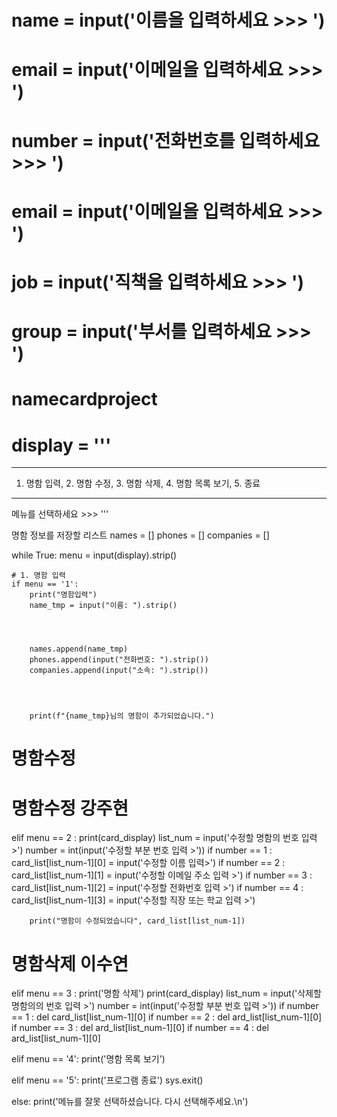 
# name = input('이름을 입력하세요 >>> ')
# email = input('이메일을 입력하세요 >>> ')
# number = input('전화번호를 입력하세요 >>> ')
# email = input('이메일을 입력하세요 >>> ')
# job = input('직책을 입력하세요 >>> ')
# group = input('부서를 입력하세요 >>> ')
# namecardproject
# display = '''
----------------------------------------------------------
1. 명함 입력, 2. 명함 수정, 3. 명함 삭제, 4. 명함 목록 보기, 5. 종료
----------------------------------------------------------
메뉴를 선택하세요 >>> '''




명함 정보를 저장할 리스트
names = []
phones = []
companies = []




while True:
    menu = input(display).strip()




    # 1. 명함 입력
    if menu == '1':
        print("명함입력")
        name_tmp = input("이름: ").strip()




        names.append(name_tmp)
        phones.append(input("전화번호: ").strip())
        companies.append(input("소속: ").strip())




        print(f"{name_tmp}님의 명함이 추가되었습니다.")



# 명함수정
# 명함수정 강주현
elif menu == 2 :
        print(card_display)
        list_num = input('수정할 명함의 번호 입력 >')
        number = int(input('수정할 부분 번호 입력 >'))
        if number == 1 :
            card_list[list_num-1][0] = input('수정할 이름 입력>')
        if number == 2 :
            card_list[list_num-1][1] = input('수정할 이메일 주소 입력 >')
        if number == 3 :
            card_list[list_num-1][2] = input('수정할 전화번호 입력 >')
        if number == 4 :
            card_list[list_num-1][3] = input('수정할 직장 또는 학교 입력 >')
       
        print("명함이 수정되었습니다", card_list[list_num-1])

# 명함삭제 이수연
elif menu == 3 :
        print('명함 삭제')
        print(card_display)
        list_num = input('삭제할 명함의의 번호 입력 >')
        number = int(input('수정할 부분 번호 입력 >'))
        if number == 1 :
            del card_list[list_num-1][0]
        if number == 2 :
            del ard_list[list_num-1][0]
        if number == 3 :
            del ard_list[list_num-1][0]
        if number == 4 :
            del ard_list[list_num-1][0]


elif menu == '4':
        print('명함 목록 보기')


elif menu == '5':
        print('프로그램 종료')
        sys.exit()

 else:
    print('메뉴를 잘못 선택하셨습니다. 다시 선택해주세요.\n')

    